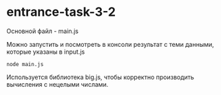 # entrance-task-3-2

Основной файл - main.js

Можно запустить и посмотреть в консоли результат с теми данными, которые указаны в input.js
```
node main.js
```

Используется библиотека big.js, чтобы корректно производить вычисления с нецелыми числами.
